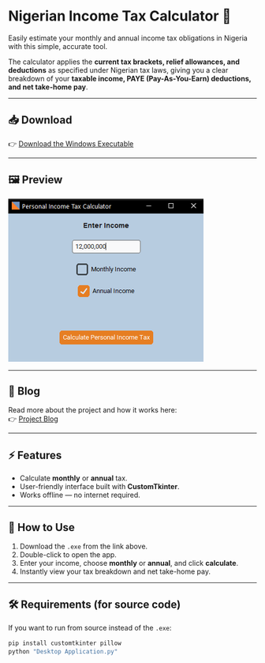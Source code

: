 # Nigerian Income Tax Calculator 🧾

Easily estimate your monthly and annual income tax obligations in Nigeria with this simple, accurate tool.  

The calculator applies the **current tax brackets, relief allowances, and deductions** as specified under Nigerian tax laws, giving you a clear breakdown of your **taxable income, PAYE (Pay-As-You-Earn) deductions, and net take-home pay**.

---

## 📥 Download

👉 [Download the Windows Executable](https://drive.google.com/drive/folders/1H7yrOHxqo8hYDJM1M_UScJ5E_k-KMBKe?usp=drive_link)

---

## 🖼 Preview

![App Screenshot](assets/Personal%20Income%20Tax%20Calculator.png)

---

## 📖 Blog

Read more about the project and how it works here:  
👉 [Project Blog](https://www.linkedin.com/embed/feed/update/urn:li:share:7373334891205320704?collapsed=1)

---

## ⚡ Features
- Calculate **monthly** or **annual** tax.
- User-friendly interface built with **CustomTkinter**.
- Works offline — no internet required.

---

## 🚀 How to Use
1. Download the `.exe` from the link above.  
2. Double-click to open the app.  
3. Enter your income, choose **monthly** or **annual**, and click **calculate**.  
4. Instantly view your tax breakdown and net take-home pay.  

---

## 🛠 Requirements (for source code)
If you want to run from source instead of the `.exe`:
```sh
pip install customtkinter pillow
python "Desktop Application.py"
